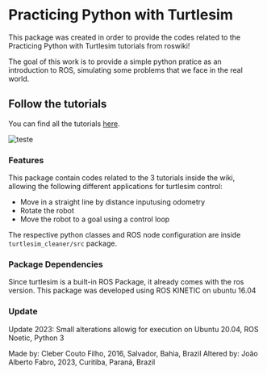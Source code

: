 # Practicing Python with Turtlesim
This package was created in order to provide the codes related to the Practicing Python with Turtlesim tutorials from roswiki!

The goal of this work is to provide a simple python pratice as an introduction to ROS, simulating some problems that we face in the real world.

## Follow the tutorials
You can find all the tutorials [here](http://wiki.ros.org/turtlesim/Tutorials/Moving%20in%20a%20Straight%20Line).

![teste](http://wiki.ros.org/turtlesim/Tutorials/Go%20to%20Goal?action=AttachFile&do=get&target=gotogoal.png)

### Features
  This package contain codes related to the 3 tutorials inside the wiki, allowing the following different applications for turtlesim control:
  * Move in a straight line by distance inputusing  odometry
  * Rotate the robot
  * Move the robot to a goal using a control loop

  The respective python classes and ROS node configuration are inside `turtlesim_cleaner/src` package.


### Package Dependencies
  Since turtlesim is a built-in ROS Package, it already comes with the ros version. This package was developed
  using ROS KINETIC on ubuntu 16.04

### Update
  Update 2023: Small alterations allowig for execution on Ubuntu 20.04, ROS Noetic, Python 3

Made by: Cleber Couto Filho, 2016, Salvador, Bahia, Brazil
Altered by: João Alberto Fabro, 2023, Curitiba, Paraná, Brazil
